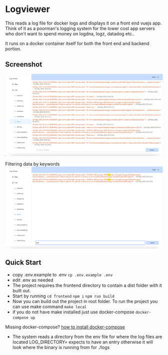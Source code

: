 # Logviewer 
This reads a log file for docker logs and displays it on a front end vuejs app. Think of it as a poorman's logging system for the lower cost app servers who don't want to spend money on logdna, logz, datadog etc..

It runs on a docker container itself for both the front end and backend portion.

## Screenshot
[![Screen1](https://github.com/jasonbronson/logviewer/blob/master/screenshots/screenshot1.png?raw=true)]()

Filtering data by keywords
[![Screen2](https://github.com/jasonbronson/logviewer/blob/master/screenshots/screenshot2.png?raw=true)]()


## Quick Start
- copy .env.example to .env ```cp .env.example .env```
- edit .env as needed
- The project requires the frontend directory to contain a dist folder with it built out. 
- Start by running ```cd frontend``` ```npm i``` ```npm run build```
- Now you can build out the project in root folder. To run the project you can use make command ```make local```
- if you do not have make installed just use docker-compose ```docker-compose up```

Missing docker-compose? [how to install docker-compose](https://docs.docker.com/compose/install/)

- The system reads a directory from the env file for where the log files are located LOG_DIRECTORY= expects to have an entry otherwise it will look where the binary is running from for ./logs 

